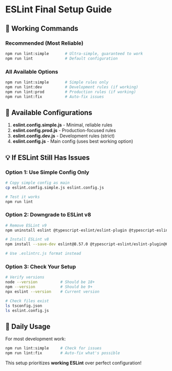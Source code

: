 # ESLint Final Setup Guide

## 🚀 Working Commands

### Recommended (Most Reliable)
```bash
npm run lint:simple       # Ultra-simple, guaranteed to work
npm run lint              # Default configuration
```

### All Available Options
```bash
npm run lint:simple       # Simple rules only
npm run lint:dev          # Development rules (if working)
npm run lint:prod         # Production rules (if working)
npm run lint:fix          # Auto-fix issues
```

## 🔧 Available Configurations

1. **eslint.config.simple.js** - Minimal, reliable rules
2. **eslint.config.prod.js** - Production-focused rules  
3. **eslint.config.dev.js** - Development rules (strict)
4. **eslint.config.js** - Main config (uses best working option)

## 💡 If ESLint Still Has Issues

### Option 1: Use Simple Config Only
```bash
# Copy simple config as main
cp eslint.config.simple.js eslint.config.js

# Test it works
npm run lint
```

### Option 2: Downgrade to ESLint v8
```bash
# Remove ESLint v9
npm uninstall eslint @typescript-eslint/eslint-plugin @typescript-eslint/parser

# Install ESLint v8
npm install --save-dev eslint@8.57.0 @typescript-eslint/eslint-plugin@6.21.0 @typescript-eslint/parser@6.21.0

# Use .eslintrc.js format instead
```

### Option 3: Check Your Setup
```bash
# Verify versions
node --version          # Should be 18+
npm --version           # Should be 9+
npx eslint --version    # Current version

# Check files exist
ls tsconfig.json
ls eslint.config.js
```

## 🎯 Daily Usage

For most development work:
```bash
npm run lint:simple     # Check for issues
npm run lint:fix        # Auto-fix what's possible
```

This setup prioritizes **working ESLint** over perfect configuration!
